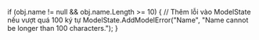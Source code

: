 if (obj.name != null && obj.name.Length >= 10)
{
    // Thêm lỗi vào ModelState nếu vượt quá 100 ký tự
    ModelState.AddModelError("Name", "Name cannot be longer than 100 characters.");
}